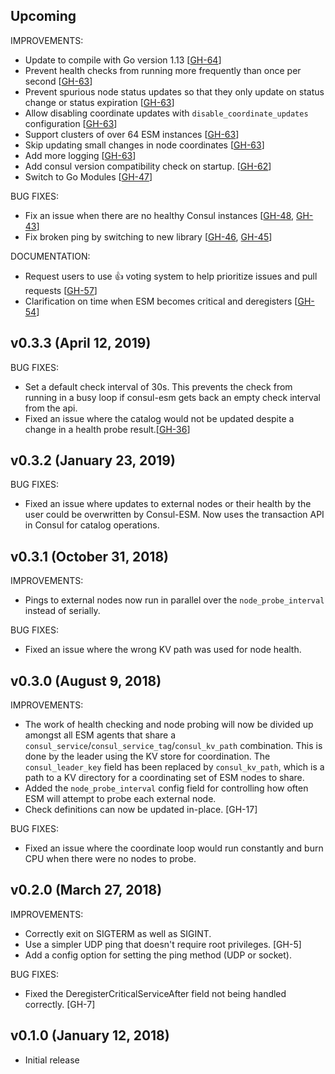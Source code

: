 ## Upcoming

IMPROVEMENTS:

  * Update to compile with Go version 1.13 [[GH-64](https://github.com/hashicorp/consul-esm/pull/64)]
  * Prevent health checks from running more frequently than once per second [[GH-63](https://github.com/hashicorp/consul-esm/pull/63)]
  * Prevent spurious node status updates so that they only update on status change or status expiration [[GH-63](https://github.com/hashicorp/consul-esm/pull/63)]
  * Allow disabling coordinate updates with `disable_coordinate_updates` configuration [[GH-63](https://github.com/hashicorp/consul-esm/pull/63)]
  * Support clusters of over 64 ESM instances [[GH-63](https://github.com/hashicorp/consul-esm/pull/63)]
  * Skip updating small changes in node coordinates [[GH-63](https://github.com/hashicorp/consul-esm/pull/63)]
  * Add more logging [[GH-63](https://github.com/hashicorp/consul-esm/pull/63)]
  * Add consul version compatibility check on startup. [[GH-62](https://github.com/hashicorp/consul-esm/pull/62)]
  * Switch to Go Modules [[GH-47](https://github.com/hashicorp/consul-esm/pull/47)]

BUG FIXES:

  * Fix an issue when there are no healthy Consul instances [[GH-48](https://github.com/hashicorp/consul-esm/pull/48), [GH-43](https://github.com/hashicorp/consul-esm/issues/43)]
  * Fix broken ping by switching to new library [[GH-46](https://github.com/hashicorp/consul-esm/pull/46), [GH-45](https://github.com/hashicorp/consul-esm/issues/45)]

DOCUMENTATION:

  * Request users to use :+1: voting system to help prioritize issues and pull requests [[GH-57](https://github.com/hashicorp/consul-esm/pull/57)]
  * Clarification on time when ESM becomes critical and deregisters [[GH-54](https://github.com/hashicorp/consul-esm/pull/54)]

## v0.3.3 (April 12, 2019)

BUG FIXES:

  * Set a default check interval of 30s. This prevents the check from running in a busy loop if consul-esm gets back an empty check interval from the api.
  * Fixed an issue where the catalog would not be updated despite a change in a health probe result.[[GH-36](https://github.com/hashicorp/consul-esm/issues/36)]

## v0.3.2 (January 23, 2019)

BUG FIXES:

  * Fixed an issue where updates to external nodes or their health by the user could be overwritten by Consul-ESM. Now uses the transaction API in Consul for catalog operations.

## v0.3.1 (October 31, 2018)

IMPROVEMENTS:

  * Pings to external nodes now run in parallel over the `node_probe_interval` instead of serially.

BUG FIXES:

  * Fixed an issue where the wrong KV path was used for node health.

## v0.3.0 (August 9, 2018)

IMPROVEMENTS:

  * The work of health checking and node probing will now be divided up amongst all ESM agents that share a `consul_service`/`consul_service_tag`/`consul_kv_path` combination. This is done by the leader using the KV store for coordination. The `consul_leader_key` field has been replaced by `consul_kv_path`, which is a path to a KV directory for a coordinating set of ESM nodes to share.
  * Added the `node_probe_interval` config field for controlling how often ESM will attempt to probe each external node.
  * Check definitions can now be updated in-place. [GH-17]

BUG FIXES:

  * Fixed an issue where the coordinate loop would run constantly and burn CPU when there were no nodes to probe.

## v0.2.0 (March 27, 2018)

IMPROVEMENTS:

  * Correctly exit on SIGTERM as well as SIGINT.
  * Use a simpler UDP ping that doesn't require root privileges. [GH-5]
  * Add a config option for setting the ping method (UDP or socket).

BUG FIXES:

  * Fixed the DeregisterCriticalServiceAfter field not being handled correctly. [GH-7]

## v0.1.0 (January 12, 2018)

  * Initial release
